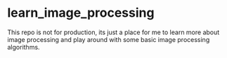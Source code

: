 learn_image_processing
======================

This repo is not for production, its just a place for me to learn more about
image processing and play around with some basic image processing algorithms.

